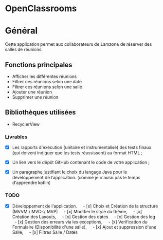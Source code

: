 # OpenClassrooms
# Général

Cette application permet aux collaborateurs de Lamzone de réserver des salles de réunions. 

## Fonctions principales

- Afficher les différentes réunions
- Filtrer ces réunions selon une date 
- Filtrer ces réunions selon une salle
- Ajouter une réunion
- Supprimer une réunion

## Bibliothèques utilisées 

- RecyclerView

### Livrables

* [x] Les rapports d'exécution (unitaire et instrumentalisé) des tests finaux (qui doivent indiquer que les tests réussissent) au format HTML ;
* [x] Un lien vers le dépôt GitHub contenant le code de votre application ;
* [x] Un paragraphe justifiant le choix du langage Java pour le développement de l’application. (comme je n'aurai pas le temps d'apprendre kotlin)


### TODO

* [x] Développement de l'application.
    - [x] Choix et Création de la structure (MVVM / MVC</ MVP)
    - [x] Modifier le style du thème,
    - [x] Création des Layouts,
    - [x] Gestion des dates 
    - [x] Gestion des log 
    - [x] Gestion des erreurs via les exceptions,
    - [x] Verification du Formulaire (Disponibilité d'une salle),
    - [x] Ajout et suppression d'une Salle,
    - [x] Filtres Salle / Dates
